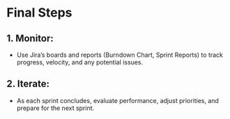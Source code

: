 # Final Steps

## 1. Monitor:
- Use Jira’s boards and reports (Burndown Chart, Sprint Reports) to track progress, velocity, and any potential issues.

## 2. Iterate:
- As each sprint concludes, evaluate performance, adjust priorities, and prepare for the next sprint.

